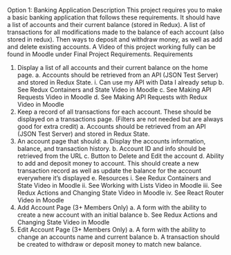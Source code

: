 Option 1: Banking Application
Description
This project requires you to make a basic banking application that follows these requirements. It should have a list of accounts and their current balance (stored in Redux). A list of transactions for all modifications made to the balance of each account (also stored in redux). Then ways to deposit and withdraw money, as well as add and delete existing accounts. A Video of this project working fully can be found in Moodle under Final Project Requirements.
Requirements
1. Display a list of all accounts and their current balance on the home page.
a. Accounts should be retrieved from an API (JSON Test Server) and stored in Redux State.
i. Can use my API with Data I already setup
b. See Redux Containers and State Video in Moodle
c. See Making API Requests Video in Moodle
d. See Making API Requests with Redux Video in Moodle
2. Keep a record of all transactions for each account. These should be displayed on a transactions page. (Filters are not needed but are always good for extra credit)
a. Accounts should be retrieved from an API (JSON Test Server) and stored in Redux State.
3. An account page that should:
a. Display the accounts information, balance, and transaction history.
b. Account ID and info should be retrieved from the URL
c. Button to Delete and Edit the account
d. Ability to add and deposit money to account. This should create a new transaction
record as well as update the balance for the account everywhere it’s displayed e. Resources
i. See Redux Containers and State Video in Moodle ii. See Working with Lists Video in Moodle
iii. See Redux Actions and Changing State Video in Moodle
iv. See React Router Video in Moodle
4. Add Account Page (3+ Members Only)
a. A form with the ability to create a new account with an initial balance
b. See Redux Actions and Changing State Video in Moodle
5. Edit Account Page (3+ Members Only)
a. A form with the ability to change an accounts name and current balance
b. A transaction should be created to withdraw or deposit money to match new balance.